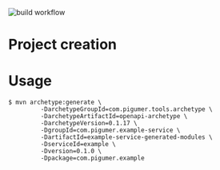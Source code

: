 ![build workflow](https://github.com/PigumerGroup/openapi-archetype/actions/workflows/build.yml/badge.svg)

Project creation
================

# Usage

```
$ mvn archetype:generate \
         -DarchetypeGroupId=com.pigumer.tools.archetype \
         -DarchetypeArtifactId=openapi-archetype \
         -DarchetypeVersion=0.1.17 \
         -DgroupId=com.pigumer.example-service \
         -DartifactId=example-service-generated-modules \
         -DserviceId=example \
         -Dversion=0.1.0 \
         -Dpackage=com.pigumer.example
```
